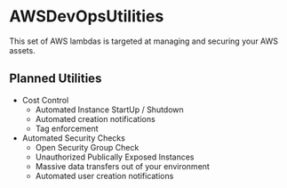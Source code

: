 # AWSDevOpsUtilities

This set of AWS lambdas is targeted at managing and securing your AWS assets.

## Planned Utilities
* Cost Control
    * Automated Instance StartUp / Shutdown
    * Automated creation notifications
    * Tag enforcement
* Automated Security Checks
    * Open Security Group Check
    * Unauthorized Publically Exposed Instances
    * Massive data transfers out of your environment
    * Automated user creation notifications
    